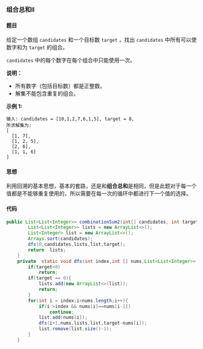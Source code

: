 ### 组合总和II

#### 题目

给定一个数组 `candidates` 和一个目标数 `target` ，找出 `candidates` 中所有可以使数字和为 `target` 的组合。

`candidates` 中的每个数字在每个组合中只能使用一次。

**说明：**

* 所有数字（包括目标数）都是正整数。
* 解集不能包含重复的组合。 

**示例 1:**

```
输入: candidates = [10,1,2,7,6,1,5], target = 8,
所求解集为:
[
  [1, 7],
  [1, 2, 5],
  [2, 6],
  [1, 1, 6]
]
```

#### 思想

利用回溯的基本思想，基本的套路，还是和**组合总和**是相同，但是此题对于每一个值都是不能够重复使用的，所以需要在每一次的循环中都进行下一个值的选择。

#### 代码

```java
public List<List<Integer>> combinationSum2(int[] candidates, int target) {
        List<List<Integer>> lists = new ArrayList<>();
        List<Integer> list = new ArrayList<>();
        Arrays.sort(candidates);
        dfs(0,candidates,lists,list,target);
        return  lists;
    }
    private  static void dfs(int index,int [] nums,List<List<Integer>> lists,List<Integer> list,int target){
        if(target<0)
            return;
        if(target == 0){
            lists.add(new ArrayList<>(list));
            return;
        }
        for(int i = index;i<nums.length;i++){
            if(i >index && nums[i]==nums[i-1])
                continue;
            list.add(nums[i]);
            dfs(i+1,nums,lists,list,target-nums[i]);
            list.remove(list.size()-1);
        }
    }
```

